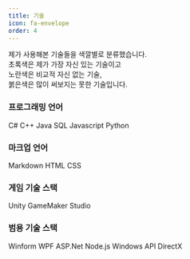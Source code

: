 ```yaml
---
title: 기술
icon: fa-envelope
order: 4
---
```

제가 사용해본 기술들을 색깔별로 분류했습니다.<br />
<span class="skill_green">초록색</span>은 제가 가장 자신 있는 기술이고<br />
<span class="skill_yellow">노란색</span>은 비교적 자신 없는 기술,<br />
<span class="skill_red">붉은색</span>은 많이 써보지는 못한 기술입니다.

### 프로그래밍 언어
<span class="skill_green">C#</span>
<span class="skill_yellow">C++</span>
<span class="skill_yellow">Java</span>
<span class="skill_yellow">SQL</span>
<span class="skill_red">Javascript</span>
<span class="skill_red">Python</span>

### 마크업 언어
<span class="skill_green">Markdown</span>
<span class="skill_yellow">HTML</span>
<span class="skill_red">CSS</span>

### 게임 기술 스택
<span class="skill_green">Unity</span>
<span class="skill_yellow">GameMaker Studio</span>

### 범용 기술 스택
<span class="skill_green">Winform</span>
<span class="skill_green">WPF</span>
<span class="skill_yellow">ASP.Net</span>
<span class="skill_yellow">Node.js</span>
<span class="skill_yellow">Windows API</span>
<span class="skill_red">DirectX</span>